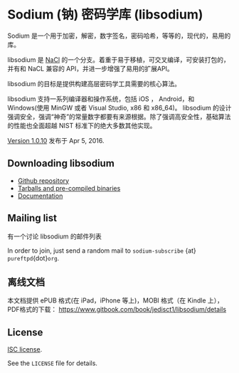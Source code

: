 # Sodium (钠) 密码学库 (libsodium)

Sodium 是一个用于加密，解密，数字签名，密码哈希，等等的，现代的，易用的库。

libsodium 是 [NaCl](http://nacl.cr.yp.to/) 的一个分支。着重于易于移植，可交叉编译，可安装打包的，并有和 NaCL 兼容的 API，并进一步增强了易用的扩展API。

libsodium 的目标是提供构建高层密码学工具需要的核心算法。

libsodium 支持一系列编译器和操作系统，包括 iOS ， Android，和 Windows(使用 MinGW 或者 Visual Studio, x86 和 x86_64)。
libsodium 的设计强调安全，强调“神奇”的常量数字都要有来源根据。除了强调高安全性，基础算法的性能也全面超越 NIST 标准下的绝大多数其他实现。

[Version 1.0.10](https://github.com/jedisct1/libsodium/releases) 发布于 Apr 5, 2016.

## Downloading libsodium

- [Github repository](https://github.com/jedisct1/libsodium)
- [Tarballs and pre-compiled binaries](https://download.libsodium.org/libsodium/releases/)
- [Documentation](http://doc.libsodium.org)

## Mailing list
有一个讨论 libsodium 的邮件列表

In order to join, just send a random mail to `sodium-subscribe` {at}
`pureftpd`{dot}`org`.

## 离线文档
本文档提供  ePUB 格式(在 iPad，iPhone 等上)，MOBI 格式（在 Kindle 上）， PDF格式的下载：
 https://www.gitbook.com/book/jedisct1/libsodium/details

## License

[ISC license](https://en.wikipedia.org/wiki/ISC_license).

See the `LICENSE` file for details.
